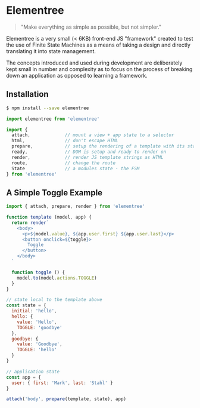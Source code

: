 # Elementree
> "Make everything as simple as possible, but not simpler."

Elementree is a very small (< 6KB) front-end JS "framework" created to test
the use of Finite State Machines as a means of taking a design and directly
translating it into state management.

The concepts introduced and used during development are deliberately kept small
in number and complexity as to focus on the process of breaking down an
application as opposed to learning a framework.

## Installation

```sh
$ npm install --save elementree
```

```js
import elementree from 'elementree'

import {
  attach,             // mount a view + app state to a selector
  html,               // don't escape HTML
  prepare,            // setup the rendering of a template with its state
  ready,              // DOM is setup and ready to render on
  render,             // render JS template strings as HTML
  route,              // change the route
  State               // a modules state - the FSM
} from 'elementree'
```

## A Simple Toggle Example

```js
import { attach, prepare, render } from 'elementree'

function template (model, app) {
  return render`
    <body>
      <p>${model.value}, ${app.user.first} ${app.user.last}</p>
      <button onclick=${toggle}>
        Toggle
      </button>
    </body>
  `

  function toggle () {
    model.to(model.actions.TOGGLE)
  }
}

// state local to the template above
const state = {
  initial: 'hello',
  hello: {
    value: 'Hello',
    TOGGLE: 'goodbye'
  },
  goodbye: {
    value: 'Goodbye',
    TOGGLE: 'hello'
  }
}

// application state
const app = {
  user: { first: 'Mark', last: 'Stahl' }
}

attach('body', prepare(template, state), app)
```